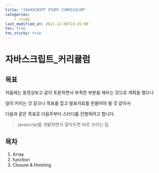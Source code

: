 ```yaml
---
title: "JAVASCRIPT STUDY CURRICULUM"
categories:
    - study
last_modified_at: 2021-12-04T23:35:00
toc: true
toc_sticky: true
---
```


# 자바스크립트_커리큘럼

## 목표

처음에는 동영상보고 같이 토론하면서 부족한 부분을 채우는 것으로 계획을 했으나

일이 커지는 것 같으나 목표를 잡고 발표자료를 만들어야 될 것 같아서

다음과 같은 목표로 다음주부터 스터디를 진행하려고 합니다.

> javascript를 개발하면서 알아두면 바로 쓰이는 팁

## 목차

1. Array
2. function
3. Closure & Hoisting
